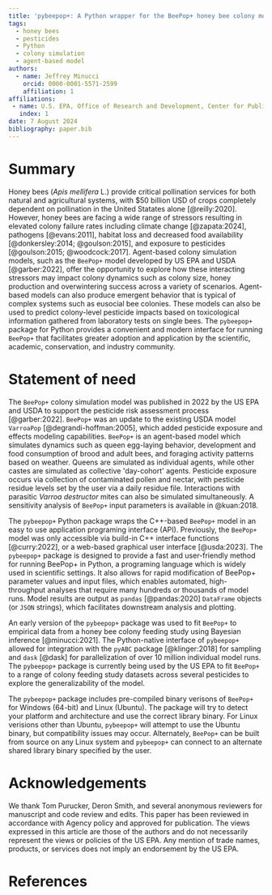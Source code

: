 ```yaml
---
title: 'pybeepop+: A Python wrapper for the BeePop+ honey bee colony model'
tags:
  - honey bees
  - pesticides
  - Python
  - colony simulation
  - agent-based model
authors:
  - name: Jeffrey Minucci
    orcid: 0000-0001-5571-2599
    affiliation: 1
affiliations:
 - name: U.S. EPA, Office of Research and Development, Center for Public Health and Environmental Assessment, USA
   index: 1
date: 7 August 2024
bibliography: paper.bib
---
```


# Summary

Honey bees (*Apis mellifera* L.) provide critical pollination services
for both natural and agricultural systems, with $50 billion USD of crops
completely dependent on pollination in the United Statates alone [@reilly:2020]. However, honey bees are facing a wide 
range of stressors resulting in elevated colony failure rates including
climate change [@zapata:2024], pathogens [@evans:2011], habitat loss and 
decreased food availability [@donkersley:2014; @goulson:2015], and exposure to 
pesticides [@goulson:2015; @woodcock:2017]. Agent-based colony simulation models, such as the `BeePop+` model
developed by US EPA and USDA [@garber:2022], offer the opportunity to explore how
these interacting stressors may impact colony dynamics such as colony size, 
honey production and overwintering success across a variety of scenarios. 
Agent-based models can also produce emergent behavior that is typical of complex
systems such as eusocial bee colonies. These models can also be used to predict 
colony-level pesticide impacts based on toxicological information gathered from 
laboratory tests on single bees. The `pybeepop+` package for Python provides a convenient 
and modern interface for running `BeePop+` that facilitates greater adoption and
application by the scientific, academic, conservation, and industry community.


# Statement of need

The `BeePop+` colony simulation model was published in 2022 by the US EPA and USDA
to support the pesticide risk assessment process [@garber:2022]. `BeePop+` was an update to the 
existing USDA model `VarroaPop` [@degrandi-hoffman:2005], which added pesticide exposure and effects modeling
capabilities. `BeePop+` is an agent-based model which simulates dynamics such as queen
egg-laying behavior, development and food consumption of brood and adult bees, and
foraging activity patterns based on weather. Queens are simulated as individual agents,
while other castes are simulated as collective 'day-cohort' agents. Pesticide exposure
occurs via collection of contaminated pollen and nectar, with pesticide residue levels
set by the user via a daily residue file. Interactions with parasitic *Varroa destructor* mites
can also be simulated simultaneously. A sensitivity analysis of `BeePop+` input parameters
is available in @kuan:2018.

The `pybeepop+` Python package wraps the C++-based `BeePop+` model in an
easy to use application programing interface (API). Previously, the `BeePop+` model was only accessible via
build-in C++ interface functions [@curry:2022], or a web-based 
graphical user interface [@usda:2023].
The `pybeepop+` package is designed to provide a fast and user-friendly method
for running BeePop+ in Python, a programing language which is widely used in 
scientific settings. It also allows for rapid modification of BeePop+ parameter values and input files,
which enables automated, high-throughput analyses that require many hundreds 
or thousands of model runs. Model results are output as `pandas` [@pandas:2020] `DataFrame`
objects (or `JSON` strings), which facilitates downstream analysis and plotting.

An early version of the `pybeepop+` package was used to fit `BeePop+` to empirical
data from a honey bee colony feeding study using Bayesian inference [@minucci:2021].
The Python-native interface of `pybeepop+` allowed for integration with the `pyABC`
package [@klinger:2018] for sampling and `dask` [@dask] for parallelization of over 10
million individual model runs. The `pybeepop+` package is currently being used by
the US EPA to fit `BeePop+` to a range of colony feeding study datasets across several pesticides to explore the generalizability of the model. 

The `pybeepop+` package includes pre-compiled binary verisons of `BeePop+` for Windows
(64-bit) and Linux (Ubuntu). The package will try to detect your
platform and architecture and use the correct library binary. For Linux verisions
other than Ubuntu, `pybeepop+` will attempt to use the 
Ubuntu binary, but compatibility issues may occur. Alternately, `BeePop+` can be built
from source on any Linux system and `pybeepop+` can connect to an alternate shared
library binary specified by the user.

# Acknowledgements

We thank Tom Purucker, Deron Smith, and several anonymous reviewers for manuscript and code review and edits.
This paper has been reviewed in accordance with Agency policy and approved for 
publication. The views expressed in this article are those of the authors and
do not necessarily represent the views or policies of the US EPA. Any mention of trade names, 
products, or services does not imply an endorsement by the US EPA.

# References